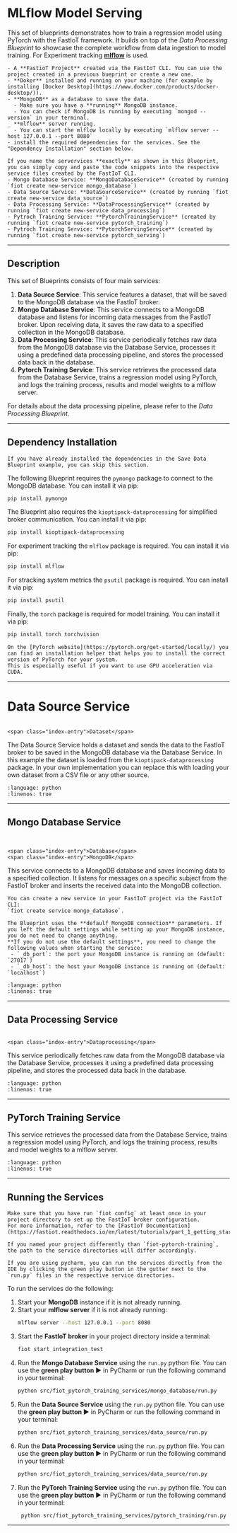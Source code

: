 # MLflow Model Serving

This set of blueprints demonstrates how to train a regression model using PyTorch with the FastIoT framework.
It builds on top of the *Data Processing Blueprint* to showcase the complete workflow from data ingestion to model training.
For Experiment tracking [**mlflow**](http://mlflow.org) is used.

```{prereq}
- A **FastioT Project** created via the FastIoT CLI. You can use the project created in a previous bueprint or create a new one.
- **Doker** installed and running on your machine (for example by installing [Docker Desktop](https://www.docker.com/products/docker-desktop/)).
- **MongoDB** as a database to save the data.
  - Make sure you have a **running** MongoDB instance. 
  - You can check if MongoDB is running by executing `mongod --version` in your terminal.
_ **mlflow** server running.
  - You can start the mlflow locally by executing `mlflow server --host 127.0.0.1 --port 8080`
- install the required dependencies for the services. See the "Dependency Installation" section below.
```

```{tip}
If you name the servervices **exactly** as shown in this Blueprint, you can simply copy and paste the code snippets into the respective service files created by the FastIoT CLI.
- Mongo Database Service: **MongoDatabaseService** (created by running `fiot create new-service mongo_database`)
- Data Source Service: **DataSourceService** (created by running `fiot create new-service data_source`)
- Data Processing Service: **DataProcessingService** (created by running `fiot create new-service data_processing`)
- Pytroch Training Service: **PytorchTrainingService** (created by running `fiot create new-service pytorch_training`)
- Pytroch Training Service: **PytorchServingService** (created by running `fiot create new-service pytorch_serving`)
```

---

## Description

This set of Blueprints consists of four main services:
1. **Data Source Service**: This service features a dataset, that will be saved to the MongoDB database via the FastIoT broker.
2. **Mongo Database Service**: This service connects to a MongoDB database and listens for incoming data messages from the FastIoT broker. Upon receiving data, it saves the raw data to a specified collection in the MongoDB database.
3. **Data Processing Service**: This service periodically fetches raw data from the MongoDB database via the Database Service, processes it using a predefined data processing pipeline, and stores the processed data back in the database.
4. **Pytorch Training Service**: This service retrieves the processed data from the Database Service, trains a regression model using PyTorch, and logs the training process, results and model weights to a mlflow server.

For details about the data processing pipeline, please refer to the *Data Processing Blueprint*.

---

## Dependency Installation
```{note}
If you have already installed the dependencies in the Save Data Blueprint example, you can skip this section.
```

The following Blueprint requires the `pymongo` package to connect to the MongoDB database.
You can install it via pip:
```bash
pip install pymongo
```
The Blueprint also requires the `kioptipack-dataprocessing` for simplified broker communication.
You can install it via pip:
```bash
pip install kioptipack-dataprocessing
```

For experiment tracking the `mlflow` package is required.
You can install it via pip:
```bash
pip install mlflow
```

For stracking system metrics the `psutil` package is required.
You can install it via pip:
```bash
pip install psutil
```

Finally, the `torch` package is required for model training.
You can install it via pip:
```bash
pip install torch torchvision
```

```{tip}
On the [PyTorch website](https://pytorch.org/get-started/locally/) you can find an installation helper that helps you to install the correct version of PyTorch for your system.
This is especially useful if you want to use GPU acceleration via CUDA.
```

---

# Data Source Service
```{index} single: Dataset;
```
```{raw} html
<span class="index-entry">Dataset</span>
```

The Data Source Service holds a dataset and sends the data to the FastIoT broker to be saved in the MongoDB database via the Database Service.
In this example the dataset is loaded from the `kioptipack-dataprocessing` package.
In your own implementation you can replace this with loading your own dataset from a CSV file or any other source.

```{literalinclude} ../../../fast-iot-example-projects/fiot-pytorch-training/src/fiot_pytorch_training_services/data_source/data_source_service.py
:language: python
:linenos: true
```

---

## Mongo Database Service
```{index} single: Database 
```
```{index} single: MongoDB
```

```{raw} html
<span class="index-entry">Database</span>
<span class="index-entry">MongoDB</span>
```
This service connects to a MongoDB database and saves incoming data to a specified collection.
It listens for messages on a specific subject from the FastIoT broker and inserts the received data into the MongoDB collection.

```{note}
You can create a new service in your FastIoT project via the FastIoT CLI: 
`fiot create service mongo_database`.
```

```{note}
The Blueprint uses the **defaulf MongoDB connection** parameters. If you left the default settings while setting up your MongoDB instance, you do not need to change anything.
**If you do not use the default settings**, you need to change the following values when starting the service:
 - `_db_port`: the port your MongoDB instance is running on (default: `27017`)
 - `_db_host`: the host your MongoDB instance is running on (default: `localhost`)
```

```{literalinclude} ../../../fast-iot-example-projects/fiot-pytorch-training/src/fiot_pytorch_training_services/mongo_database/mongo_database_service.py
:language: python
:linenos: true
```
---
## Data Processing Service

```{index} single: Dataprocessing
```

```{raw} html
<span class="index-entry">Dataprocessing</span>
```

This service periodically fetches raw data from the MongoDB database via the Database Service, processes it using a predefined data processing pipeline, and stores the processed data back in the database.


```{literalinclude} ../../../fast-iot-example-projects/fiot-pytorch-training/src/fiot_pytorch_training_services/data_processing/data_processing_service.py
:language: python
:linenos: true
```

---

## PyTorch Training Service
This service retrieves the processed data from the Database Service, trains a regression model using PyTorch, and logs the training process, results and model weights to a mlflow server.

```{literalinclude} ../../../fast-iot-example-projects/fiot-pytorch-training/src/fiot_pytorch_training_services/pytorch_training/pytorch_training_service.py
:language: python
:linenos: true
```

---

## Running the Services

```{note}
Make sure that you have run `fiot config` at least once in your project directory to set up the FastIoT broker configuration.
For more information, refer to the [FastIoT Documentation](https://fastiot.readthedocs.io/en/latest/tutorials/part_1_getting_started/02_fiot_config.html).
```

```{note}
If you named your project differently than `fiot-pytorch-training`, the path to the service directories will differ accordingly.
```

```{tip}
If you are using pycharm, you can run the services directly from the IDE by clicking the green play button in the gutter next to the `run.py` files in the respective service directories.
```

To run the services do the following:
1. Start your **MongoDB** instance if it is not already running.
2. Start your **mlflow server** if it is not already running:
   ```bash
   mlflow server --host 127.0.0.1 --port 8080
   ```
2. Start the **FastIoT broker** in your project directory inside a terminal:
   ```bash
   fiot start integration_test
   ```
3. Run the **Mongo Database Service** using the `run.py` python file. You can use the **green play button ▶️** in PyCharm or run the following command in your terminal:
   ```bash
   python src/fiot_pytorch_training_services/mongo_database/run.py
   ```
4. Run the **Data Source Service** using the `run.py` python file. You can use the **green play button ▶️** in PyCharm or run the following command in your terminal:
   ```bash
   python src/fiot_pytorch_training_services/data_source/run.py
   ```
5. Run the **Data Processing Service** using the `run.py` python file. You can use the **green play button ▶️** in PyCharm or run the following command in your terminal:
   ```bash
   python src/fiot_pytorch_training_services/data_source/run.py
   ```
6. Run the **PyTorch Training Service** using the `run.py` python file. You can use the **green play button ▶️** in PyCharm or run the following command in your terminal:
   ```bash
    python src/fiot_pytorch_training_services/pytorch_training/run.py
    ```
   
---


